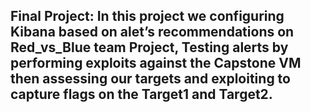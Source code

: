 ## Final Project: In this project we configuring Kibana based on alet’s recommendations on Red_vs_Blue team Project, Testing alerts by performing exploits against the Capstone VM then assessing our targets and exploiting to capture flags on the Target1 and Target2.
